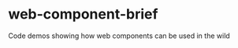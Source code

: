 web-component-brief
===================

Code demos showing how web components can be used in the wild
